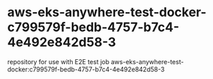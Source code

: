 # aws-eks-anywhere-test-docker-c799579f-bedb-4757-b7c4-4e492e842d58-3
repository for use with E2E test job aws-eks-anywhere-test-docker:c799579f-bedb-4757-b7c4-4e492e842d58-3
